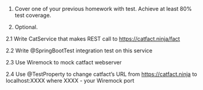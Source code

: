1)  Cover one of your previous homework with test. Achieve at least 80% test coverage.

2) Optional.  

2.1 Write CatService that makes REST call to https://catfact.ninja/fact

2.2 Write @SpringBootTest integration test on this service

2.3 Use Wiremock to mock catfact webserver

2.4 Use @TestProperty to change catfact’s URL from https://catfact.ninja to localhost:XXXX where XXXX - your Wiremock port